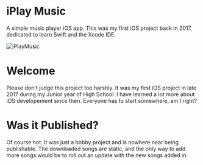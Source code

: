 # iPlay Music
A simple music player iOS app. This was my first iOS project back in 2017, dedicated to learn Swift and the Xcode IDE.

![iPlayMusic](https://user-images.githubusercontent.com/60367213/94369964-701c1780-00b2-11eb-9ec0-12e670ab0cb0.png)

# Welcome
Please don't judge this project too harshly. It was my first iOS project in late 2017 during my Junior year of High School. I have learned a lot more about iOS developement since then. Everyone has to start somewhere, am I right?

# Was it Published?
Of course not. It was just a hobby project and is nowhere near being publishable. The downloaded songs are static, and the only way to add more songs would be to roll out an update with the new songs added in.
